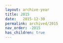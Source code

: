 ```yaml
---
layout: archive-year
title: 2015
date:   2015-12-30
permalink: archived/2015
nav_order: -2015
has_children: true
---
```

